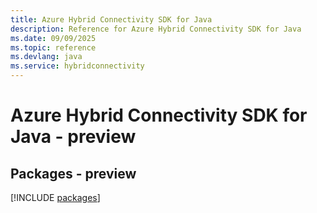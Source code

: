 ```yaml
---
title: Azure Hybrid Connectivity SDK for Java
description: Reference for Azure Hybrid Connectivity SDK for Java
ms.date: 09/09/2025
ms.topic: reference
ms.devlang: java
ms.service: hybridconnectivity
---
```

# Azure Hybrid Connectivity SDK for Java - preview
## Packages - preview
[!INCLUDE [packages](hybrid-connectivity-index.md)]
